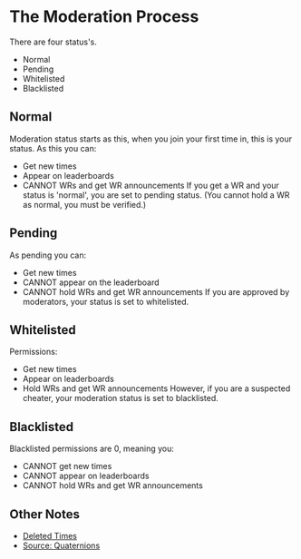 # The Moderation Process
There are four status\'s.
- Normal
- Pending
- Whitelisted
- Blacklisted
## Normal
Moderation status starts as this, when you join your first time in, this is your status. As this you can:
- Get new times
- Appear on leaderboards
- CANNOT WRs and get WR announcements
If you get a WR and your status is 'normal', you are set to pending status. (You cannot hold a WR as normal, you must be verified.)
## Pending
As pending you can:
- Get new times
- CANNOT appear on the leaderboard
- CANNOT hold WRs and get WR announcements
If you are approved by moderators, your status is set to whitelisted.
## Whitelisted
Permissions:
- Get new times
- Appear on leaderboards
- Hold WRs and get WR announcements
However, if you are a suspected cheater, your moderation status is set to blacklisted.
## Blacklisted
Blacklisted permissions are 0, meaning you:
- CANNOT get new times
- CANNOT appear on leaderboards
- CANNOT hold WRs and get WR announcements
## Other Notes
- [Deleted Times](https://github.com/insyri/strafes.net-moderation-document-draft/blob/main/faq/moderation.md#i-cant-see-my-times)
- [Source: Quaternions](https://media.discordapp.net/attachments/550710704261300281/611428605079322646/unknown.png)
